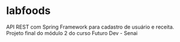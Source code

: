 # labfoods
 API REST com Spring Framework para cadastro de usuário e receita. Projeto final do módulo 2 do curso Futuro Dev - Senai
